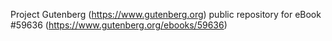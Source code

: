 Project Gutenberg (https://www.gutenberg.org) public repository for
eBook #59636 (https://www.gutenberg.org/ebooks/59636)
